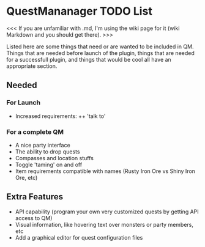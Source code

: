 QuestMananager TODO List
========================

<<< If you are unfamiliar with .md, I'm using the wiki page for it (wiki Markdown and you should get there). >>>

Listed here are some things that need or are wanted to be included in QM.  
Things that are needed before launch of the plugin, things that are needed for a successfull plugin, and things that would be cool all have an appropriate section.

Needed
------

### For Launch

+ Increased requirements:
++ 'talk to'

### For a complete QM

+ A nice party interface
+ The ability to drop quests
+ Compasses and location stuffs
+ Toggle 'taming' on and off
+ Item requirements compatible with names (Rusty Iron Ore vs Shiny Iron Ore, etc)

Extra Features
--------------

+ API capability (program your own very customized quests by getting API access
  to QM)
+ Visual information, like hovering text over monsters or party members, etc
+ Add a graphical editor for quest configuration files

